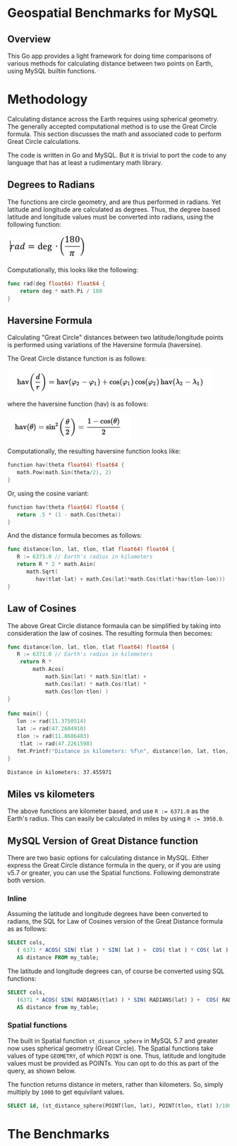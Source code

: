 # Geospatial Benchmarks for MySQL
## Overview
This Go app provides a light framework for doing time comparisons of various
methods for calculating distance between two points on Earth, using MySQL 
builtin functions.

# Methodology
Calculating distance across the Earth requires using spherical geometry. The
generally accepted computational method is to use the Great Circle formula. This
section discusses the math and associated code to perform Great Circle 
calculations.  

The code is written in Go and MySQL.  But it is trivial to port the code to any
language that has at least a rudimentary math library.

## Degrees to Radians
The functions are circle geometry, and are thus performed in radians.  Yet latitude and longitude are
calculated as degrees.  Thus, the degree based latitude and longitude values 
must be converted into radians, using the following function:

![](doc/radians.png)

Computationally, this looks like the following:

```go
func rad(deg float64) float64 {
	return deg * math.Pi / 180
}
```
## Haversine Formula
Calculating "Great Circle" distances between two latitude/longitude points is
performed using variations of the Haversine formula (haversine).   

The Great Circle distance function is as follows: 

![](doc/distance.png)

where the haversine function (hav) is as follows:

![](doc/haversine.png)



Computationally, the resulting haversine function looks like:
```go
function hav(theta float64) float64 { 
   math.Pow(math.Sin(theta/2), 2)
}
```
Or, using the cosine variant:
```go
function hav(theta float64) float64 { 
   return .5 * (1 - math.Cos(theta))
}
```
And the distance formula becomes as follows:
```go
func distance(lon, lat, tlon, tlat float64) float64 {
   R := 6371.0 // Earth's radius in kilometers
   return R * 2 * math.Asin(
      math.Sqrt(
         hav(tlat-lat) + math.Cos(lat)*math.Cos(tlat)*hav(tlon-lon)))
}
```
## Law of Cosines
The above Great Circle distance formaula can be simplified by taking into 
consideration the law of cosines.  The resulting formula then becomes:

```go
func distance(lon, lat, tlon, tlat float64) float64 {
   R := 6371.0 // Earth's radius in kilometers
	return R *
		math.Acos(
			math.Sin(lat) * math.Sin(tlat) +
			math.Cos(lat) * math.Cos(tlat) *
			math.Cos(lon-tlon) )
}

func main() {
   lon := rad(11.3750514) 
   lat := rad(47.2604910)
   tlon := rad(11.8686483)
	tlat := rad(47.2261598)
   fmt.Printf("Distance in kilometers: %f\n", distance(lon, lat, tlon, tlat))
}
```

```sh
Distance in kilometers: 37.455971
```
## Miles vs kilometers
The above functions are kilometer based, and use `R := 6371.0` as the Earth's 
radius. This can easily be calculated in miles by using `R := 3950.0`.

## MySQL Version of Great Distance function
There are two basic options for calculating distance in MySQL.  Either express
the Great Circle distance formula in the query, or if you are using v5.7 or 
greater, you can use the Spatial functions.  Following demonstrate both version.

### Inline
Assuming the latitude and longitude degrees have been converted to radians, 
the SQL for Law of Cosines version of the Great Distance formula as as follows:

```SQL
SELECT cols, 
   ( 6371 * ACOS( SIN( tlat ) * SIN( lat ) +  COS( tlat ) * COS( lat ) * COS( lon - tlon ))
   AS distance FROM my_table;
```
The latitude and longitude degrees can, of course be converted using SQL 
functions:

```SQL
SELECT cols, 
   (6371 * ACOS( SIN( RADIANS(tlat) ) * SIN( RADIANS(lat) ) +  COS( RADIANS(tlat) ) * COS( RADIANS(lat) ) * COS( RADIANS(lon) - RADIANS(tlon) ) )
   AS distance from my_table;
```
### Spatial functions
The built in Spatial function `st_disance_sphere` in MySQL 5.7 and greater now 
uses spherical geometry (Great Circle). The Spatial functions take values of
type `GEOMETRY`, of which `POINT` is one.  Thus, latitude and longitude values
must be provided as POINTs. You can opt to do this as part of the query, as 
shown below.

The function returns distance in meters, rather than kilometers. So, simply 
multiply by `1000` to get equivilant values.

```SQL
SELECT id, (st_distance_sphere(POINT(lon, lat), POINT(tlon, tlat) )/1000) AS distance FROM my_table;
```
# The Benchmarks
